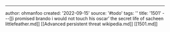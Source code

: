 ---
author: ohmanfoo
created: '2022-09-15'
source: '#todo'
tags: ''
title: '1501'
---[[i promised brando i would not touch his oscar’ the secret life of sacheen littlefeather.md]]
[[Advanced persistent threat wikipedia.md]]
[[1501.md]]
